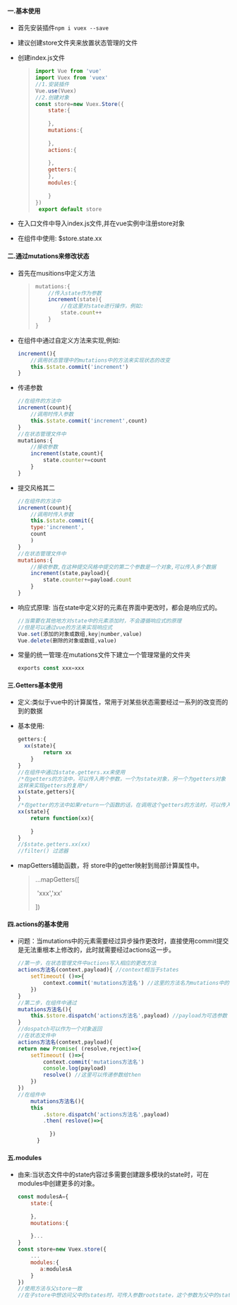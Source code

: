 #### 一.基本使用

- 首先安装插件`npm i vuex --save`

- 建议创建store文件夹来放置状态管理的文件

- 创建index.js文件

  > ```js
  > import Vue from 'vue'
  > import Vuex from 'vuex'
  > //1.安装插件
  > Vue.use(Vuex)
  > //2.创建对象
  > const store=new Vuex.Store({
  >     state:{
  >         
  >     },
  >     mutations:{
  >         
  >     },
  >     actions:{
  >         
  >     },
  >     getters:{
  >     },
  >     modules:{
  >         
  >     }
  > })
  >  export default store
  > ```

- 在入口文件中导入index.js文件,并在vue实例中注册store对象

- 在组件中使用: $store.state.xx
  

#### 二.通过mutations来修改状态

- 首先在musitions中定义方法

  > ```js
  > mutations:{
  >     //传入state作为参数
  >     increment(state){
  >         //在这里对state进行操作，例如:
  >         state.count++
  >     }
  > }
  > ```

- 在组件中通过自定义方法来实现,例如:

  ```js
  increment(){
      //调用状态管理中的mutations中的方法来实现状态的改变
      this.$state.commit('increment')
  }
  ```

- 传递参数

  ```js
  //在组件的方法中
  increment(count){
      //调用时传入参数
      this.$state.commit('increment',count)
  }
  //在状态管理文件中
  mutations:{
      //接收参数
      increment(state,count){
          state.counter+=count
      }
  }
  ```

- 提交风格其二

  ```js
  //在组件的方法中
  increment(count){
      //调用时传入参数
      this.$state.commit({
      type:'increment',
      count
      )
  }
  //在状态管理文件中
  mutations:{
      //接收参数,在这种提交风格中提交的第二个参数是一个对象,可以传入多个数据
      increment(state,payload){
          state.counter+=payload.count
      }
  }
  ```

- 响应式原理: 当在state中定义好的元素在界面中更改时，都会是响应式的。

  ```js
  //当需要在其他地方对state中的元素添加时，不会遵循响应式的原理
  //但是可以通过vue的方法来实现响应式
  Vue.set(添加的对象或数组,key|number,value)
  Vue.delete(删除的对象或数组,value)
  ```

- 常量的统一管理:在mutations文件下建立一个管理常量的文件夹

  ```javascript
  exports const xxx=xxx
  ```

  

#### 三.Getters基本使用

- 定义:类似于vue中的计算属性，常用于对某些状态需要经过一系列的改变而的到的数据

- 基本使用:

  ```js
  getters:{
   	xx(state){
          return xx
      }   
  }
  //在组件中通过$state.getters.xx来使用
  /*在getters的方法中，可以传入两个参数，一个为state对象，另一个为getters对象
  这样来实现getters的复用*/
  xx(state,getters){
  }
  /*在getter的方法中如果return一个函数的话，在调用这个getters的方法时，可以传入参数使用*/
  xx(state){
      return function(xx){
          
      }
  }
  //$state.getters.xx(xx)
  //filter() 过滤器
  ```
  
- mapGetters辅助函数，将 store中的getter映射到局部计算属性中。

  > ...mapGetters([
  >
  > ​	'xxx','xx'
  >
  > ])

#### 四.actions的基本使用

- 问题：当mutations中的元素需要经过异步操作更改时，直接使用commit提交是无法重根本上修改的，此时就需要经过actions这一步。

  ```js
  //第一步，在状态管理文件中actions写入相应的更改方法
  actions方法名(context,payload){ //context相当于states
      setTimeout( ()=>{
          context.commit('mutations方法名') //这里的方法名为mutations中的修改方法
      })
  }
  //第二步，在组件中通过
  mutations方法名(){
      this.$store.dispatch('actions方法名',payload) //payload为可选参数
  }
  //dospatch可以作为一个对象返回
  //在状态文件中
  actions方法名(context,payload){ 
  return new Promise( (resolve,reject)=>{
      setTimeout( ()=>{
          context.commit('mutations方法名')
          console.log(payload)
          resolve() //这里可以传递参数给then
      })
  })
  //在组件中
      mutations方法名(){
      this
          .$store.dispatch('actions方法名',payload)
          .then( reslove()=>{
          
      		})
  		}		
  ```

#### 五.modules

- 由来:当状态文件中的state内容过多需要创建跟多模块的state时，可在modules中创建更多的对象。

  ```js
  const modulesA={
      state:{
          
      },
      moutations:{
          
      }...
  }
  const store=new Vuex.store({
      ...
      modules:{
         a:modulesA 
      }
  })
  //使用方法与父store一致
  //在子store中想访问父中的states时，可传入参数rootstate，这个参数为父中的state对象，rootgetters
  ```

  




